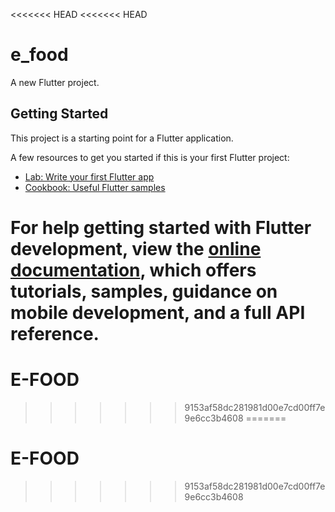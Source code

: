 <<<<<<< HEAD
<<<<<<< HEAD
# e_food

A new Flutter project.

## Getting Started

This project is a starting point for a Flutter application.

A few resources to get you started if this is your first Flutter project:

- [Lab: Write your first Flutter app](https://docs.flutter.dev/get-started/codelab)
- [Cookbook: Useful Flutter samples](https://docs.flutter.dev/cookbook)

For help getting started with Flutter development, view the
[online documentation](https://docs.flutter.dev/), which offers tutorials,
samples, guidance on mobile development, and a full API reference.
=======
# E-FOOD
>>>>>>> 9153af58dc281981d00e7cd00ff7e9e6cc3b4608
=======
# E-FOOD
>>>>>>> 9153af58dc281981d00e7cd00ff7e9e6cc3b4608
